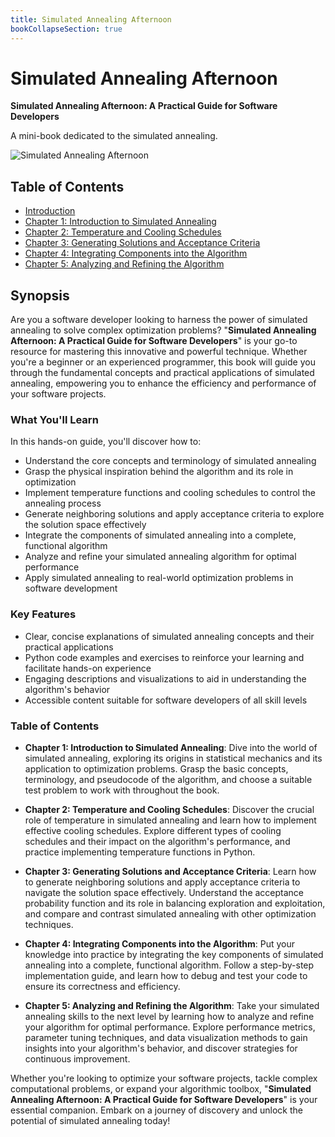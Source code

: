 ```yaml
---
title: Simulated Annealing Afternoon
bookCollapseSection: true
---
```


# Simulated Annealing Afternoon

**Simulated Annealing Afternoon: A Practical Guide for Software Developers**

A mini-book dedicated to the simulated annealing.

![Simulated Annealing Afternoon](/book_sa_cover.png)

## Table of Contents

* [Introduction](chapter00.md)
* [Chapter 1: Introduction to Simulated Annealing](chapter01.md)
* [Chapter 2: Temperature and Cooling Schedules](chapter02.md)
* [Chapter 3: Generating Solutions and Acceptance Criteria](chapter03.md)
* [Chapter 4: Integrating Components into the Algorithm](chapter04.md)
* [Chapter 5: Analyzing and Refining the Algorithm](chapter05.md)

## Synopsis

Are you a software developer looking to harness the power of simulated annealing to solve complex optimization problems? "**Simulated Annealing Afternoon: A Practical Guide for Software Developers**" is your go-to resource for mastering this innovative and powerful technique. Whether you're a beginner or an experienced programmer, this book will guide you through the fundamental concepts and practical applications of simulated annealing, empowering you to enhance the efficiency and performance of your software projects.

### What You'll Learn

In this hands-on guide, you'll discover how to:

- Understand the core concepts and terminology of simulated annealing
- Grasp the physical inspiration behind the algorithm and its role in optimization
- Implement temperature functions and cooling schedules to control the annealing process
- Generate neighboring solutions and apply acceptance criteria to explore the solution space effectively
- Integrate the components of simulated annealing into a complete, functional algorithm
- Analyze and refine your simulated annealing algorithm for optimal performance
- Apply simulated annealing to real-world optimization problems in software development

### Key Features

- Clear, concise explanations of simulated annealing concepts and their practical applications
- Python code examples and exercises to reinforce your learning and facilitate hands-on experience
- Engaging descriptions and visualizations to aid in understanding the algorithm's behavior
- Accessible content suitable for software developers of all skill levels

### Table of Contents

- **Chapter 1: Introduction to Simulated Annealing**: Dive into the world of simulated annealing, exploring its origins in statistical mechanics and its application to optimization problems. Grasp the basic concepts, terminology, and pseudocode of the algorithm, and choose a suitable test problem to work with throughout the book.

- **Chapter 2: Temperature and Cooling Schedules**: Discover the crucial role of temperature in simulated annealing and learn how to implement effective cooling schedules. Explore different types of cooling schedules and their impact on the algorithm's performance, and practice implementing temperature functions in Python.

- **Chapter 3: Generating Solutions and Acceptance Criteria**: Learn how to generate neighboring solutions and apply acceptance criteria to navigate the solution space effectively. Understand the acceptance probability function and its role in balancing exploration and exploitation, and compare and contrast simulated annealing with other optimization techniques.

- **Chapter 4: Integrating Components into the Algorithm**: Put your knowledge into practice by integrating the key components of simulated annealing into a complete, functional algorithm. Follow a step-by-step implementation guide, and learn how to debug and test your code to ensure its correctness and efficiency.

- **Chapter 5: Analyzing and Refining the Algorithm**: Take your simulated annealing skills to the next level by learning how to analyze and refine your algorithm for optimal performance. Explore performance metrics, parameter tuning techniques, and data visualization methods to gain insights into your algorithm's behavior, and discover strategies for continuous improvement.

Whether you're looking to optimize your software projects, tackle complex computational problems, or expand your algorithmic toolbox, "**Simulated Annealing Afternoon: A Practical Guide for Software Developers**" is your essential companion. Embark on a journey of discovery and unlock the potential of simulated annealing today!
